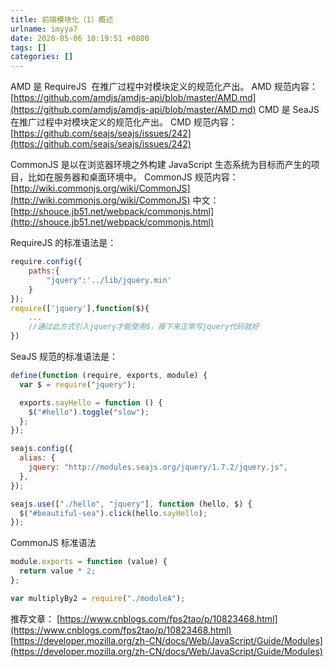 ```yaml
---
title: 前端模块化（1）概述
urlname: imyya7
date: 2020-05-06 10:19:51 +0800
tags: []
categories: []
---
```


AMD 是 RequireJS  在推广过程中对模块定义的规范化产出。
AMD 规范内容：[https://github.com/amdjs/amdjs-api/blob/master/AMD.md](https://github.com/amdjs/amdjs-api/blob/master/AMD.md)
CMD 是 SeaJS 在推广过程中对模块定义的规范化产出。
CMD 规范内容：[https://github.com/seajs/seajs/issues/242](https://github.com/seajs/seajs/issues/242)

CommonJS 是以在浏览器环境之外构建 JavaScript 生态系统为目标而产生的项目，比如在服务器和桌面环境中。
CommonJS 规范内容：[http://wiki.commonjs.org/wiki/CommonJS](http://wiki.commonjs.org/wiki/CommonJS)
中文：[http://shouce.jb51.net/webpack/commonjs.html](http://shouce.jb51.net/webpack/commonjs.html)

RequireJS 的标准语法是：

```javascript
require.config({
    paths:{
        "jquery":'../lib/jquery.min'
    }
});
require(['jquery'],function($){
    ...
    //通过此方式引入jquery才能使用$，接下来正常写jquery代码就好
})
```

SeaJS 规范的标准语法是：

```javascript
define(function (require, exports, module) {
  var $ = require("jquery");

  exports.sayHello = function () {
    $("#hello").toggle("slow");
  };
});
```

```javascript
seajs.config({
  alias: {
    jquery: "http://modules.seajs.org/jquery/1.7.2/jquery.js",
  },
});

seajs.use(["./hello", "jquery"], function (hello, $) {
  $("#beautiful-sea").click(hello.sayHello);
});
```

CommonJS 标准语法

```javascript
module.exports = function (value) {
  return value * 2;
};
```

```javascript
var multiplyBy2 = require("./moduleA");
```

推荐文章：
[https://www.cnblogs.com/fps2tao/p/10823468.html](https://www.cnblogs.com/fps2tao/p/10823468.html)
[https://developer.mozilla.org/zh-CN/docs/Web/JavaScript/Guide/Modules](https://developer.mozilla.org/zh-CN/docs/Web/JavaScript/Guide/Modules)
